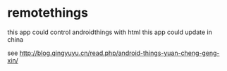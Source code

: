 # remotethings

this app could control androidthings with html
this app could update in china 

see http://blog.qingyuyu.cn/read.php/android-things-yuan-cheng-geng-xin/
